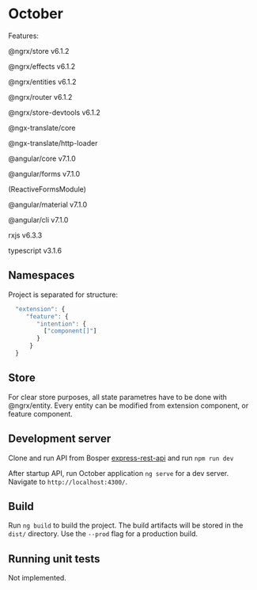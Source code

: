 # October

Features: 


@ngrx/store             v6.1.2

@ngrx/effects           v6.1.2

@ngrx/entities          v6.1.2

@ngrx/router            v6.1.2

@ngrx/store-devtools    v6.1.2



@ngx-translate/core

@ngx-translate/http-loader


@angular/core           v7.1.0

@angular/forms          v7.1.0

  (ReactiveFormsModule)

@angular/material       v7.1.0

@angular/cli            v7.1.0


rxjs                    v6.3.3

typescript              v3.1.6


## Namespaces

Project is separated for structure:

```javascript
  "extension": {
     "feature": {
        "intention": {
          ["component[]"]
        }
      } 
  }
```


## Store 

For clear store purposes, all state parametres have to be done with @ngrx/entity. Every entity can be modified from extension component, or feature component.


## Development server

Clone and run API from Bosper [express-rest-api](https://github.com/Bosper/express-rest-api) and run `npm run dev`

After startup API, run October application `ng serve` for a dev server. Navigate to `http://localhost:4300/`.


## Build

Run `ng build` to build the project. The build artifacts will be stored in the `dist/` directory. Use the `--prod` flag for a production build.

## Running unit tests

Not implemented.
